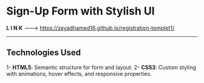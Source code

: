 # Sign-Up Form with Stylish UI

**L I N K** ---> https://zeyadhamed16.github.io/registration-templet1/

---

## Technologies Used
1- **HTML5**: Semantic structure for form and layout.
2- **CSS3**: Custom styling with animations, hover effects, and responsive properties.

